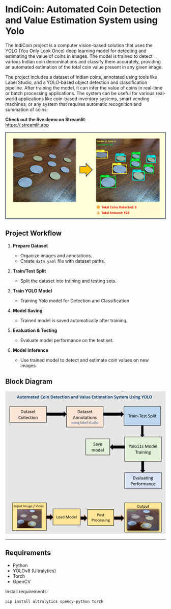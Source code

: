 
# IndiCoin: Automated Coin Detection and  Value Estimation System using Yolo

The IndiCoin project is a computer vision-based solution that uses the YOLO (You Only Look Once) deep learning model for detecting and estimating the value of coins in images. The model is trained to detect various Indian coin denominations and classify them accurately, providing an automated estimation of the total coin value present in any given image.

The project includes a dataset of Indian coins, annotated using tools like Label Studio, and a YOLO-based object detection and classification pipeline. After training the model, it can infer the value of coins in real-time or batch processing applications. The system can be useful for various real-world applications like coin-based inventory systems, smart vending machines, or any system that requires automatic recognition and summation of coins.

**Check out the live demo on Streamlit**:  
[https://<your-streamlit-username>.streamlit.app](https://indicoin-exbtr69h9xu2krgpzreu4v.streamlit.app/)


![Output Prediction](demo.png)


## Project Workflow

1. **Prepare Dataset**
   - Organize images and annotations.
   - Create `data.yaml` file with dataset paths.

2. **Train/Test Split**
   - Split the dataset into training and testing sets.

3. **Train YOLO Model**
   - Training Yolo model for Detection and Classification

4. **Model Saving**
   - Trained model is saved automatically after training.

5. **Evaluation & Testing**
   - Evaluate model performance on the test set.

6. **Model Inference**
   - Use trained model to detect and estimate coin values on new images.

## Block Diagram

![Block Diagram](images/Block_Diagram.png)

---

## Requirements

- Python
- YOLOv8 (Ultralytics)
- Torch
- OpenCV

Install requirements:
```bash
pip install ultralytics opencv-python torch
```



